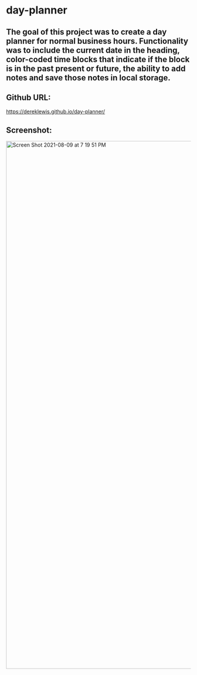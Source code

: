 # day-planner

## The goal of this project was to create a day planner for normal business hours. Functionality was to include the current date in the heading, color-coded time blocks that indicate if the block is in the past present or future, the ability to add notes and save those notes in local storage.

## Github URL:

https://dereklewis.github.io/day-planner/

## Screenshot:

<img width="1440" alt="Screen Shot 2021-08-09 at 7 19 51 PM" src="https://user-images.githubusercontent.com/79670209/128794055-be38af60-03aa-485b-bf00-99becbcc09cc.png">
